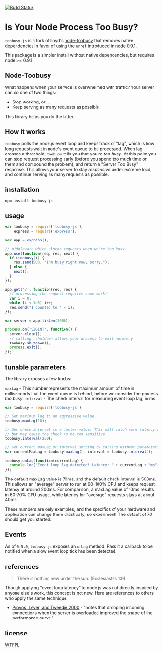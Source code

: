 [![Build Status](https://secure.travis-ci.org/STRML/node-toobusy.png)](http://travis-ci.org/STRML/node-toobusy)

# Is Your Node Process Too Busy?

`toobusy-js` is a fork of lloyd's [node-toobusy](http://github.com/lloyd/node-toobusy) that removes native dependencies
in favor of using the `unref` introduced in [node 0.9.1](http://blog.nodejs.org/2012/08/28/node-v0-9-1-unstable/).

This package is a simpler install without native dependencies, but requires node >= 0.9.1.

## Node-Toobusy

What happens when your service is overwhelmed with traffic?
Your server can do one of two things:

  * Stop working, or...
  * Keep serving as many requests as possible

This library helps you do the latter.

## How it works

`toobusy` polls the node.js event loop and keeps track of "lag",
which is how long requests wait in node's event queue to be processed.
When lag crosses a threshold, `toobusy` tells you that you're *too busy*.
At this point you can stop request processing early
(before you spend too much time on them and compound the problem),
and return a "Server Too Busy" response.
This allows your server to stay *responsive* under extreme load,
and continue serving as many requests as possible.

## installation

```
npm install toobusy-js
```


## usage

```javascript
var toobusy = require('toobusy-js'),
    express = require('express');

var app = express();

// middleware which blocks requests when we're too busy
app.use(function(req, res, next) {
  if (toobusy()) {
    res.send(503, "I'm busy right now, sorry.");
  } else {
    next();
  }
});

app.get('/', function(req, res) {
  // processing the request requires some work!
  var i = 0;
  while (i < 1e5) i++;
  res.send("I counted to " + i);
});

var server = app.listen(3000);

process.on('SIGINT', function() {
  server.close();
  // calling .shutdown allows your process to exit normally
  toobusy.shutdown();
  process.exit();
});
```

## tunable parameters

The library exposes a few knobs:

`maxLag` - This number represents the maximum amount of time in milliseconds that the event queue is behind,
before we consider the process *too busy*.
`interval` - The check interval for measuring event loop lag, in ms.

```javascript
var toobusy = require('toobusy-js');

// Set maximum lag to an aggressive value.
toobusy.maxLag(10);

// Set check interval to a faster value. This will catch more latency spikes
// but may cause the check to be too sensitive.
toobusy.interval(250);

// Get current maxLag or interval setting by calling without parameters.
var currentMaxLag = toobusy.maxLag(), interval = toobusy.interval();

toobusy.onLag(function(currentLag) {
  console.log("Event loop lag detected! Latency: " + currentLag + "ms");
});
```

The default maxLag value is 70ms, and the default check interval is 500ms.
This allows an "average" server to run at 90-100% CPU
and keeps request latency at around 200ms.
For comparison, a maxLag value of 10ms results in 60-70% CPU usage,
while latency for "average" requests stays at about 40ms.

These numbers are only examples,
and the specifics of your hardware and application can change them drastically,
so experiment!
The default of 70 should get you started.

## Events

As of `0.5.0`, `toobusy-js` exposes an `onLag` method. Pass it a callback to be notified when
a slow event loop tick has been detected.

## references

> There is nothing new under the sun. (Ecclesiastes 1:9)

Though applying "event loop latency" to node.js was not directly inspired by anyone else's work,
this concept is not new.  Here are references to others who apply the same technique:

  * [Provos, Lever, and Tweedie 2000](http://www.kegel.com/c10k.html#tips) - "notes that dropping incoming connections when the server is overloaded improved the shape of the performance curve."

## license

[WTFPL](http://wtfpl.org)
